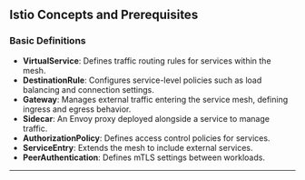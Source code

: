 
## **Istio Concepts and Prerequisites**

### **Basic Definitions**
- **VirtualService**: Defines traffic routing rules for services within the mesh.
- **DestinationRule**: Configures service-level policies such as load balancing and connection settings.
- **Gateway**: Manages external traffic entering the service mesh, defining ingress and egress behavior.
- **Sidecar**: An Envoy proxy deployed alongside a service to manage traffic.
- **AuthorizationPolicy**: Defines access control policies for services.
- **ServiceEntry**: Extends the mesh to include external services.
- **PeerAuthentication**: Defines mTLS settings between workloads.

---
